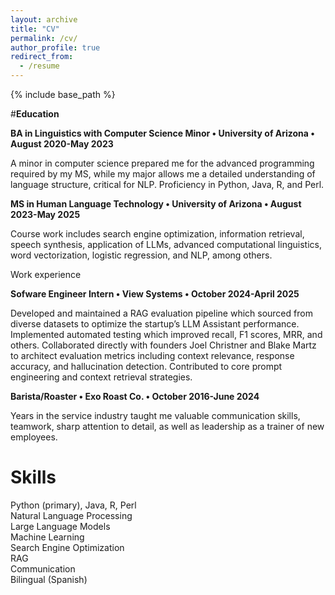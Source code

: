 ```yaml
---
layout: archive
title: "CV"
permalink: /cv/
author_profile: true
redirect_from:
  - /resume
---
```


{% include base_path %}

#**Education**

**BA in Linguistics with Computer Science Minor • University of Arizona • August 2020-May 2023**

A minor in computer science prepared me for the advanced programming required by my MS, while my major allows me a detailed understanding of language structure, critical for NLP. Proficiency in Python, Java, R, and Perl.

**MS in Human Language Technology • University of Arizona • August 2023-May 2025**

Course work includes search engine optimization, information retrieval, speech synthesis, application of LLMs, advanced computational linguistics, word vectorization, logistic regression, and NLP, among others.


Work experience

**Sofware Engineer Intern • View Systems • October 2024-April 2025**

Developed and maintained a RAG evaluation pipeline which sourced from diverse datasets to optimize the startup’s LLM Assistant performance. Implemented automated testing which improved recall, F1 scores, MRR, and others. Collaborated directly with founders Joel Christner and Blake Martz to architect evaluation metrics including context relevance, response accuracy, and hallucination detection. Contributed to core prompt engineering and context retrieval strategies.

**Barista/Roaster • Exo Roast Co. • October 2016-June 2024**

Years in the service industry taught me valuable communication skills, teamwork, sharp attention to detail, as well as leadership as a trainer of new employees. 
  
Skills
======
Python (primary), Java, R, Perl <br>
Natural Language Processing <br>
Large Language Models <br>
Machine Learning <br>
Search Engine Optimization <br>
RAG <br>
Communication <br>
Bilingual (Spanish) <br>
